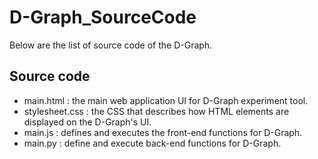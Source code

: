 # D-Graph_SourceCode
Below are the list of source code of the D-Graph.
## Source code


*   main.html : the main web application UI for D-Graph experiment tool. 
*   stylesheet.css : the CSS that describes how HTML elements are displayed on the D-Graph's UI.
*   main.js : defines and executes the front-end functions for D-Graph.
*   main.py : define and execute back-end functions for D-Graph.
